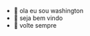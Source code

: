 - 👋 ola eu sou washington
- 👀 seja bem vindo
- 🌱 volte sempre

<!---
washingtonjuni/washingtonjuni is a ✨ special ✨ repository because its `README.md` (this file) appears on your GitHub profile.
You can click the Preview link to take a look at your changes.
--->

